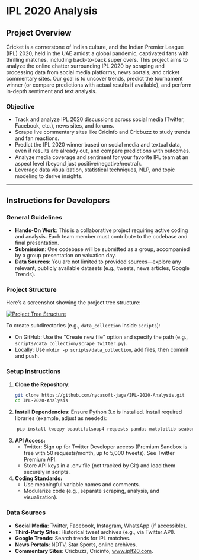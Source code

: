 # IPL 2020 Analysis

## Project Overview

Cricket is a cornerstone of Indian culture, and the Indian Premier League (IPL) 2020, held in the UAE amidst a global pandemic, captivated fans with thrilling matches, including back-to-back super overs. This project aims to analyze the online chatter surrounding IPL 2020 by scraping and processing data from social media platforms, news portals, and cricket commentary sites. Our goal is to uncover trends, predict the tournament winner (or compare predictions with actual results if available), and perform in-depth sentiment and text analysis.

### Objective
- Track and analyze IPL 2020 discussions across social media (Twitter, Facebook, etc.), news sites, and forums.
- Scrape live commentary sites like Cricinfo and Cricbuzz to study trends and fan reactions.
- Predict the IPL 2020 winner based on social media and textual data, even if results are already out, and compare predictions with outcomes.
- Analyze media coverage and sentiment for your favorite IPL team at an aspect level (beyond just positive/negative/neutral).
- Leverage data visualization, statistical techniques, NLP, and topic modeling to derive insights.

---

## Instructions for Developers

### General Guidelines
- **Hands-On Work**: This is a collaborative project requiring active coding and analysis. Each team member must contribute to the codebase and final presentation.
- **Submission**: One codebase will be submitted as a group, accompanied by a group presentation on valuation day.
- **Data Sources**: You are not limited to provided sources—explore any relevant, publicly available datasets (e.g., tweets, news articles, Google Trends).

### Project Structure
Here’s a screenshot showing the project tree structure:

[![Project Tree Structure](screenshot.png)](https://github.com/nycasoft-jaga/GEN-AI-Projects/blob/main/Data%20Analyst/IPL-2020-Analysis/IPL-2020-project-structure.png)

To create subdirectories (e.g., `data_collection` inside `scripts`):
- On GitHub: Use the "Create new file" option and specify the path (e.g., `scripts/data_collection/scrape_twitter.py`).
- Locally: Use `mkdir -p scripts/data_collection`, add files, then commit and push.

### Setup Instructions
1. **Clone the Repository**:
   ```bash
   git clone https://github.com/nycasoft-jaga/IPL-2020-Analysis.git
   cd IPL-2020-Analysis
   
2. **Install Dependencies**:
Ensure Python 3.x is installed.
Install required libraries (example, adjust as needed):
  ```bash
      pip install tweepy beautifulsoup4 requests pandas matplotlib seaborn nltk scikit-learn
  ```
3. **API Access:**
    - Twitter: Sign up for Twitter Developer access (Premium Sandbox is free with 50 requests/month, up to 5,000 tweets). See Twitter Premium API.
    - Store API keys in a .env file (not tracked by Git) and load them securely in scripts.
4. **Coding Standards:**
    - Use meaningful variable names and comments.
    - Modularize code (e.g., separate scraping, analysis, and visualization).

### Data Sources
- **Social Media**: Twitter, Facebook, Instagram, WhatsApp (if accessible).
- **Third-Party Sites**: Historical tweet archives (e.g., via Twitter API).
- **Google Trends**: Search trends for IPL matches.
- **News Portals**: NDTV, Star Sports, online archives.
- **Commentary Sites**: Cricbuzz, Cricinfo, www.iplt20.com.
